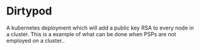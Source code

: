 # Dirtypod

A kubernetes deployment which will add a public key RSA to every node in a cluster. This is a example of what can be done when PSPs are not employed on a cluster..
